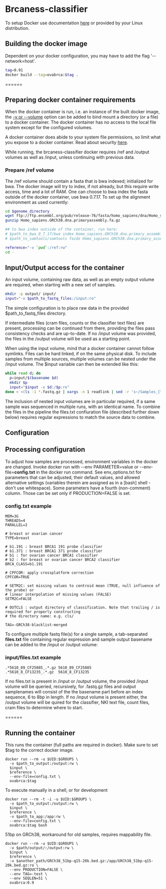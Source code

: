 # Brcaness-classifier

To setup Docker use documentation [here](https://docs.docker.com/get-docker/) or provided by your Linux distribution.

## Building the docker image
Dependent on your docker configuration, you may have to add the flag '--network=host'.

```bash
tag=0.91
docker build --tag=ovabrca:$tag .
```

======
## Preparing docker container requirements

When the docker container is run, i.e. an instance of the built docker image, the [-v or --volume](https://docs.docker.com/engine/reference/run/#volume-shared-filesystems) option can be added to bind mount a directory (or a file) to a docker container. The docker container has no access to the local file system except for the configured volumes.

A docker container does abide to your system file permissions, so limit what you expose to a docker container. Read about security [here](https://docs.docker.com/engine/security/security/#docker-daemon-attack-surface).

While running, the brcaness-classifier docker requires /ref and /output volumes as well as /input, unless continuing with previous data.


### Prepare /ref volume

The /ref volume should contain a fasta that is bwa indexed; initialized for bwa. The docker image will try to index, if not already, but this require write access, time and a lot of RAM. One can choose to bwa index the fasta outside of the docker container, use bwa 0.7.17. To set up the alignment environment as used currently:

```bash
cd $genome_directory
wget ftp://ftp.ensembl.org/pub/release-76/fasta/homo_sapiens/dna/Homo_sapiens.GRCh38.dna.primary_assembly.fa.gz
gunzip Homo_sapiens.GRCh38.dna.primaryassembly.fa.gz

## to bwa index outside of the container, run here:
# $path_to_bwa_0_7_17/bwa index Homo_sapiens.GRCh38.dna.primary_assembly.fa
# $path_to_samtools/samtools faidx Homo_sapiens.GRCh38.dna.primary_assembly.fa

reference="-v `pwd`:/ref:rw"
cd -
```

## Input/Output access for the container

An input volume, containing raw data, as well as an empty output volume are required, when starting with a new set of samples.

```bash
mkdir -p output/ input/
input="-v $path_to_fastq_files:/input:ro"
```

The simple configuration is to place raw data in the provided $path_to_fastq_files directory. 

If intermediate files (cram files, counts or the classifier text files) are present, processing can be continued from there, providing the files pass consistency checks and are up-to-date. If no /input volume was provided, the files in the /output volume will be used as a starting point.

When using the input volume, mind that a docker container cannot follow symlinks. Files can be hard linked, if on the same physical disk. To include samples from multiple sources, multiple volumes can be nested under the /input volume. The $input variable can then be extended like this:

```bash
while read d; do
  p=input/$(basename $d)
  mkdir $p
  input="$input -v $d:/$p:ro"
done < <(ls -1 *.fastq.gz | xargs -n 1 readlink | sed -r 's~/Samples_[^/]+/[^/]+$~~' | sort -u)
```

The inclusion of nested input volumes are in particular required, if a same sample was sequenced in multiple runs, with an identical name. To combine the files in the pipeline the files.txt confiuration file (described further down below) requires regular expressions to match the source data to combine.

## Configuration

## Processing configuration

To adjust how samples are processed, environment variables in the docker are changed. Invoke docker run with --env PARAMETER=value or --env-file=**config.txt** in the docker run command. See env_options.txt for parameters that can be adjusted, their default values, and allowed alternative settings (variables therein are assigned as in a [bash] shell - don't use whitespace). Some parameters have a fourth (non-comment) column. Those can be set only if PRODUCTION=FALSE is set.

### config.txt example
```
MEM=3G
THREADS=4
PARALLEL=2

# breast or ovarian cancer
TYPE=breast

# b1.191 : breast BRCA1 191 probe classifier
# b1.371 : breast BRCA1 371 probe classifier
# b1 : for ovarian cancer BRCA1 classifier
# b2 : for breast or ovarian cancer BRCA2 classifier
BRCA_CLASS=b1.191

# CPFCOR: apply crossplatform correction
CPFCOR=TRUE

# SETM2C: set missing values to centroid mean (TRUE, null influence of the probe) or
# linear interpolation of missing values (FALSE)
SETM2C=FALSE

# OUTCLS : output directory of classification. Note that trailing / is required for properly constructing
# the directory name: e.g. cls/

TAG=-GRCh38-blacklist-merged
```

To configure multiple fastq file(s) for a single sample, a tab-separated **files.txt** file containing regular expression and sample output basename can be added to the /input or /output volume:

### input/files.txt example
```
.*5610_89_CF25885_.*.gz 5610_89_CF25885
.*5610_8_CF13235_.*.gz  5610_8_CF13235
```

If no files.txt is present in /input or /output volume, the provided /input volume will be queried, recursively, for .fastq.gz files and output samplenames will consist of the the basename part before an index sequence, 6 to 8bp in length. If no /input volume is present either, the /output volume will be quired for the classifier, NKI text file, count files, cram files to determine where to start.

======

## Running the container

This runs the container (full paths are required in docker). Make sure to set $tag to the correct docker image.
```
docker run --rm -u $UID:$GROUPS \
  -v $path_to_output:/output:rw \
  $input \
  $reference \
  --env-file=config.txt \
  ovabrca:$tag
```

To execute manually in a shell, or for development
```
docker run --rm -t -i -u $UID:$GROUPS \
  -v $path_to_output:/output:rw \
  $input \
  $reference \
  -v $path_to_app:/app:rw \
  --env-file=config.txt \
  ovabrca:$tag bash
```

51bp on GRCh38, workaround for old samples, requires mappability file.
```
docker run --rm -u $UID:$GROUPS \
  -v $path/output/:/output:rw \
  $input \
  $reference \
  -v $another_path/GRCh38_51bp-q15-20k.bed.gz:/app/GRCh38_51bp-q15-20k.bed.gz:ro \
  --env PRODUCTION=FALSE \
  --env TAG=-test \
  --env SEQLEN=51 \
  ovabrca:0.9
```
